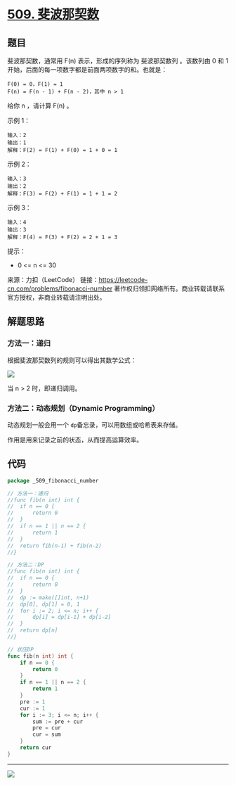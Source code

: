 # [509. 斐波那契数](https://leetcode-cn.com/problems/fibonacci-number/)



## 题目

斐波那契数，通常用 F(n) 表示，形成的序列称为 斐波那契数列 。该数列由 0 和 1 开始，后面的每一项数字都是前面两项数字的和。也就是：

```
F(0) = 0，F(1) = 1
F(n) = F(n - 1) + F(n - 2)，其中 n > 1
```


给你 n ，请计算 F(n) 。

 

示例 1：

```
输入：2
输出：1
解释：F(2) = F(1) + F(0) = 1 + 0 = 1
```


示例 2：

```
输入：3
输出：2
解释：F(3) = F(2) + F(1) = 1 + 1 = 2
```


示例 3：

```
输入：4
输出：3
解释：F(4) = F(3) + F(2) = 2 + 1 = 3
```


提示：

- 0 <= n <= 30

来源：力扣（LeetCode）
链接：https://leetcode-cn.com/problems/fibonacci-number
著作权归领扣网络所有。商业转载请联系官方授权，非商业转载请注明出处。



## 解题思路

### 方法一：递归

根据斐波那契数列的规则可以得出其数学公式：

![](https://pic.leetcode-cn.com/1642940304-AkASTH-image.png)

当 n > 2 时，即递归调用。



### 方法二：动态规划（Dynamic Programming）

动态规划一般会用一个 `dp`备忘录，可以用数组或哈希表来存储。

作用是用来记录之前的状态，从而提高运算效率。



## 代码

```go
package _509_fibonacci_number

// 方法一：递归
//func fib(n int) int {
//	if n == 0 {
//		return 0
//	}
//	if n == 1 || n == 2 {
//		return 1
//	}
//	return fib(n-1) + fib(n-2)
//}

// 方法二：DP
//func fib(n int) int {
//	if n == 0 {
//		return 0
//	}
//	dp := make([]int, n+1)
//	dp[0], dp[1] = 0, 1
//	for i := 2; i <= n; i++ {
//		dp[i] = dp[i-1] + dp[i-2]
//	}
//	return dp[n]
//}

// 状压DP
func fib(n int) int {
	if n == 0 {
		return 0
	}
	if n == 1 || n == 2 {
		return 1
	}
	pre := 1
	cur := 1
	for i := 3; i <= n; i++ {
		sum := pre + cur
		pre = cur
		cur = sum
	}
	return cur
}

```



------

![](http://wesub.ifree258.top/bottomPic.png)